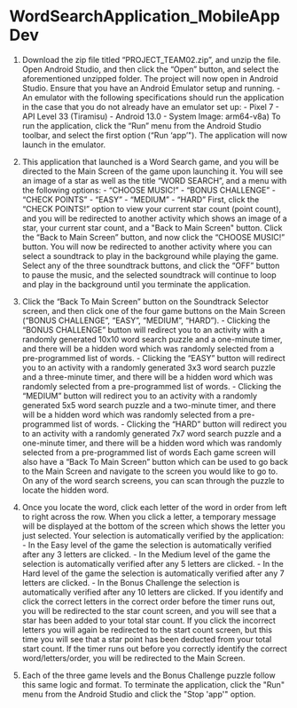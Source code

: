# WordSearchApplication_MobileAppDev

1. 	Download the zip file titled “PROJECT_TEAM02.zip”, and unzip the file. Open Android Studio, and then click the “Open” button, and select the aforementioned unzipped folder. The project will now open in Android 	Studio. Ensure that you have an Android Emulator setup and running.
		-An emulator with the following specifications should run the application in the case that you do not already have an emulator set up: 
			- Pixel 7
			- API Level 33 (Tiramisu) 
			- Android 13.0
			- System Image: arm64-v8a)
	To run the application, click the “Run” menu from the Android Studio toolbar, and select the first option (“Run ‘app’"). The application will now launch in the emulator. 


2.	This application that launched is a Word Search game, and you will be directed to the Main Screen of the game upon launching it. You will see an image of a star as well as the title “WORD SEARCH”, and a menu with 	the following options: 
		- “CHOOSE MUSIC!”
		- “BONUS CHALLENGE”
		- “CHECK POINTS”
		- “EASY”
		- “MEDIUM”
		- “HARD” 
	First, click the “CHECK POINTS!” option to view your current star count (point count), and you will be redirected to another activity which shows an image of a star, your current star count, and a "Back to Main 	Screen" button. Click the “Back to Main Screen” button, and now click the “CHOOSE MUSIC!” button. You will now be redirected to another activity where you can select a soundtrack to play in the background while 	playing the game. Select any of the three soundtrack buttons, and click the “OFF” button to pause the music, and the selected soundtrack will continue to loop and play in the background until you terminate the 	application. 


3.	Click the “Back To Main Screen” button on the Soundtrack Selector screen, and then click one of the four game buttons on the Main Screen (“BONUS CHALLENGE”, “EASY”, “MEDIUM”, “HARD”). 
		- Clicking the “BONUS CHALLENGE” button will redirect you to an activity with a randomly generated 10x10 word search puzzle and a one-minute timer, and there will be a hidden word which was randomly 			selected from a pre-programmed list of words.
		- Clicking the “EASY” button will redirect you to an activity with a randomly generated 3x3 word search puzzle and a three-minute timer, and there will be a hidden word which was randomly selected from a 		pre-programmed list of words.
		- Clicking the “MEDIUM” button will redirect you to an activity with a randomly generated 5x5 word search puzzle and a two-minute timer, and there will be a hidden word which was randomly selected from a 		pre-programmed list of words.
		- Clicking the “HARD” button will redirect you to an activity with a randomly generated 7x7 word search puzzle and a one-minute timer, and there will be a hidden word which was randomly selected from a 		pre-programmed list of words
	Each game screen will also have a “Back To Main Screen” button which can be used to go back to the Main Screen and navigate to the screen you would like to go to. On any of the word search screens, you can scan 	through the puzzle to locate the hidden word. 


4. 	Once you locate the word, click each letter of the word in order from left to right across the row. When you click a letter, a temporary message will be displayed at the bottom of the screen which shows the 		letter you just selected. Your selection is automatically verified by the application:
		- In the Easy level of the game the selection is automatically verified after any 3 letters are clicked.
		- In the Medium level of the game the selection is automatically verified after any 5 letters are clicked.
		- In the Hard level of the game the selection is automatically verified after any 7 letters are clicked.
		- In the Bonus Challenge the selection is automatically verified after any 10 letters are clicked. 
	If you identify and click the correct letters in the correct order before the timer runs out, you will be redirected to the star count screen, and you will see that a star has been added to your total star count. 	If you click the incorrect letters you will again be redirected to the start count screen, but this time you will see that a star point has been deducted from your total start count. If the timer runs out before 	you correctly identify the correct word/letters/order, you will be redirected to the Main Screen. 


5.	Each of the three game levels and the Bonus Challenge puzzle follow this same logic and format. To terminate the application, click the "Run" menu from the Android Studio and click the "Stop 'app'" option. 
